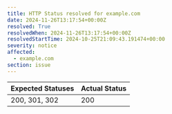 ```yaml
---
title: HTTP Status resolved for example.com
date: 2024-11-26T13:17:54+00:00Z
resolved: True
resolvedWhen: 2024-11-26T13:17:54+00:00Z
resolvedStartTime: 2024-10-25T21:09:43.191474+00:00
severity: notice
affected:
  - example.com
section: issue
---
```


| Expected Statuses | Actual Status  |
|-------------------|----------------|
| 200, 301, 302 | 200 |
